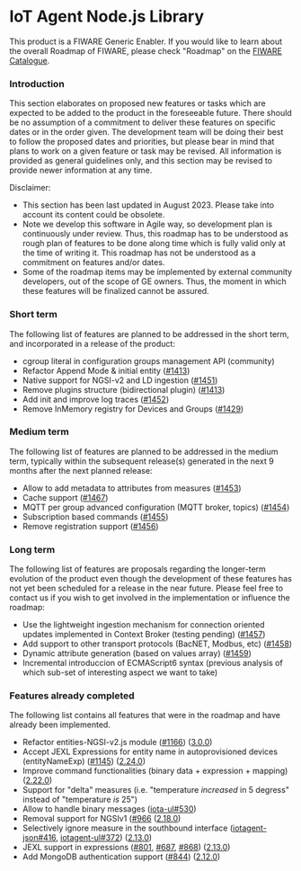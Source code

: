 # IoT Agent Node.js Library

This product is a FIWARE Generic Enabler. If you would like to learn about the overall Roadmap of FIWARE, please check
"Roadmap" on the [FIWARE Catalogue](https://www.fiware.org/developers/catalogue/).

### Introduction

This section elaborates on proposed new features or tasks which are expected to be added to the product in the
foreseeable future. There should be no assumption of a commitment to deliver these features on specific dates or in the
order given. The development team will be doing their best to follow the proposed dates and priorities, but please bear
in mind that plans to work on a given feature or task may be revised. All information is provided as general guidelines
only, and this section may be revised to provide newer information at any time.

Disclaimer:

-   This section has been last updated in August 2023. Please take into account its content could be obsolete.
-   Note we develop this software in Agile way, so development plan is continuously under review. Thus, this roadmap has
    to be understood as rough plan of features to be done along time which is fully valid only at the time of writing
    it. This roadmap has not be understood as a commitment on features and/or dates.
-   Some of the roadmap items may be implemented by external community developers, out of the scope of GE owners. Thus,
    the moment in which these features will be finalized cannot be assured.

### Short term

The following list of features are planned to be addressed in the short term, and incorporated in a release of the
product:

-   cgroup literal in configuration groups management API (community)
-   Refactor Append Mode & initial entity ([#1413](https://github.com/telefonicaid/iotagent-node-lib/issues/1413))
-   Native support for NGSI-v2 and LD ingestion ([#1451](https://github.com/telefonicaid/iotagent-node-lib/issues/1451))
-   Remove plugins structure (bidirectional plugin) ([#1413](https://github.com/telefonicaid/iotagent-node-lib/issues/1413))
-   Add init and improve log traces ([#1452](https://github.com/telefonicaid/iotagent-node-lib/issues/1452))
-   Remove InMemory registry for Devices and Groups ([#1429](https://github.com/telefonicaid/iotagent-node-lib/issues/1429))

### Medium term

The following list of features are planned to be addressed in the medium term, typically within the subsequent
release(s) generated in the next 9 months after the next planned release:

-   Allow to add metadata to attributes from measures ([#1453](https://github.com/telefonicaid/iotagent-node-lib/issues/1453))
-   Cache support ([#1467](https://github.com/telefonicaid/iotagent-node-lib/issues/1467))
-   MQTT per group advanced configuration (MQTT broker, topics) ([#1454](https://github.com/telefonicaid/iotagent-node-lib/issues/1454))
-   Subscription based commands ([#1455](https://github.com/telefonicaid/iotagent-node-lib/issues/1455))
-   Remove registration support ([#1456](https://github.com/telefonicaid/iotagent-node-lib/issues/1456))

### Long term

The following list of features are proposals regarding the longer-term evolution of the product even though the
development of these features has not yet been scheduled for a release in the near future. Please feel free to contact
us if you wish to get involved in the implementation or influence the roadmap:

-   Use the lightweight ingestion mechanism for connection oriented updates implemented in Context Broker (testing pending) ([#1457](https://github.com/telefonicaid/iotagent-node-lib/issues/1457))
-   Add support to other transport protocols (BacNET, Modbus, etc) ([#1458](https://github.com/telefonicaid/iotagent-node-lib/issues/1458))
-   Dynamic attribute generation (based on values array) ([#1459](https://github.com/telefonicaid/iotagent-node-lib/issues/1459))
-   Incremental introduccion of ECMAScript6 syntax (previous analysis of which sub-set of interesting aspect we want to
    take)

### Features already completed

The following list contains all features that were in the roadmap and have already been implemented.

-   Refactor entities-NGSI-v2.js module ([#1166](https://github.com/telefonicaid/iotagent-node-lib/issues/1166)) ([3.0.0](https://github.com/telefonicaid/iotagent-node-lib/releases/tag/3.0.0))
-   Accept JEXL Expressions for entity name in autoprovisioned devices (entityNameExp) ([#1145](https://github.com/telefonicaid/iotagent-node-lib/issues/1145)) ([2.24.0](https://github.com/telefonicaid/iotagent-node-lib/releases/tag/2.24.0))
-   Improve command functionalities (binary data + expression + mapping) ([2.22.0](https://github.com/telefonicaid/iotagent-node-lib/releases/tag/2.22.0))
-   Support for "delta" measures (i.e. "temperature _increased_ in 5 degress" instead of "temperature _is_ 25")
-   Allow to handle binary messages ([iota-ul#530](https://github.com/telefonicaid/iotagent-ul/issues/530))
-   Removal support for NGSIv1 ([#966]((https://github.com/telefonicaid/iotagent-node-lib/issues/966)) ([2.18.0](https://github.com/telefonicaid/iotagent-node-lib/releases/tag/2.18.0))
-   Selectively ignore measure in the southbound interface
    ([iotagent-json#416](https://github.com/telefonicaid/iotagent-json/issues/416),
    [iotagent-ul#372](https://github.com/telefonicaid/iotagent-ul/issues/372))
    ([2.13.0](https://github.com/telefonicaid/iotagent-node-lib/releases/tag/2.13.0))
-   JEXL support in expressions ([#801](https://github.com/telefonicaid/iotagent-node-lib/issues/801), 
     [#687](https://github.com/telefonicaid/iotagent-node-lib/issues/687), 
     [#868](https://github.com/telefonicaid/iotagent-node-lib/issues/868))
    ([2.13.0](https://github.com/telefonicaid/iotagent-node-lib/releases/tag/2.13.0))
-   Add MongoDB authentication support ([#844](https://github.com/telefonicaid/iotagent-node-lib/issues/844))
    ([2.12.0](https://github.com/telefonicaid/iotagent-node-lib/releases/tag/2.12.0))
